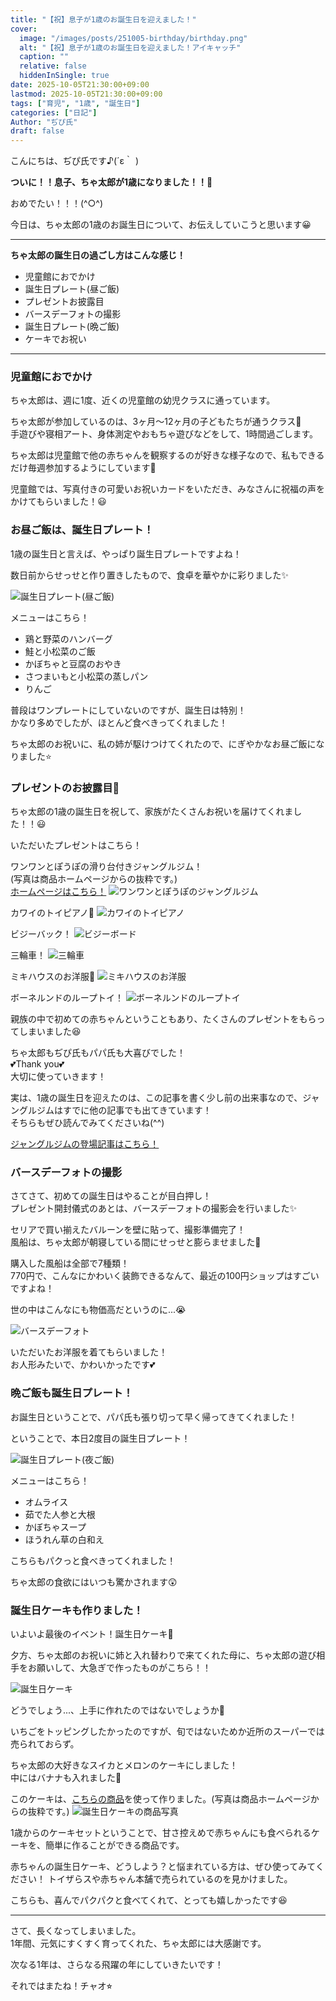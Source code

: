 ```yaml
---
title: "【祝】息子が1歳のお誕生日を迎えました！"
cover:
  image: "/images/posts/251005-birthday/birthday.png"
  alt: "【祝】息子が1歳のお誕生日を迎えました！アイキャッチ"
  caption: ""
  relative: false
  hiddenInSingle: true
date: 2025-10-05T21:30:00+09:00
lastmod: 2025-10-05T21:30:00+09:00
tags: ["育児", "1歳", "誕生日"]
categories: ["日記"]
Author: "ぢぴ氏"
draft: false
---
```


こんにちは、ぢぴ氏です♪(´ε｀ )

**ついに！！息子、ちゃ太郎が1歳になりました！！🎉**

おめでたい！！！(^○^)

今日は、ちゃ太郎の1歳のお誕生日について、お伝えしていこうと思います😀

---

**ちゃ太郎の誕生日の過ごし方はこんな感じ！**

- 児童館におでかけ
- 誕生日プレート(昼ご飯)
- プレゼントお披露目
- バースデーフォトの撮影
- 誕生日プレート(晩ご飯)
- ケーキでお祝い

---

### 児童館におでかけ

ちゃ太郎は、週に1度、近くの児童館の幼児クラスに通っています。

ちゃ太郎が参加しているのは、3ヶ月〜12ヶ月の子どもたちが通うクラス🍼  
手遊びや寝相アート、身体測定やおもちゃ遊びなどをして、1時間過ごします。

ちゃ太郎は児童館で他の赤ちゃんを観察するのが好きな様子なので、私もできるだけ毎週参加するようにしています💪

児童館では、写真付きの可愛いお祝いカードをいただき、みなさんに祝福の声をかけてもらいました！😃

### お昼ご飯は、誕生日プレート！

1歳の誕生日と言えば、やっぱり誕生日プレートですよね！

数日前からせっせと作り置きしたもので、食卓を華やかに彩りました✨

![誕生日プレート(昼ご飯)](/images/posts/251005-birthday/lunch.jpg)

メニューはこちら！
- 鶏と野菜のハンバーグ
- 鮭と小松菜のご飯
- かぼちゃと豆腐のおやき
- さつまいもと小松菜の蒸しパン
- りんご

普段はワンプレートにしていないのですが、誕生日は特別！  
かなり多めでしたが、ほとんど食べきってくれました！

ちゃ太郎のお祝いに、私の姉が駆けつけてくれたので、にぎやかなお昼ご飯になりました⭐


### プレゼントのお披露目🎁


ちゃ太郎の1歳の誕生日を祝して、家族がたくさんお祝いを届けてくれました！！😃

いただいたプレゼントはこちら！

ワンワンとぽうぽの滑り台付きジャングルジム！  
(写真は商品ホームページからの抜粋です。)  
[ホームページはこちら！](https://www.nonaka-world.co.jp/products/jungle_gym/wanwan_poupo_gym/)
![ワンワンとぽうぽのジャングルジム](/images/posts/251005-birthday/jim.jpg)

カワイのトイピアノ🎹
![カワイのトイピアノ](/images/posts/251005-birthday/piano.jpg)

ビジーバック！
![ビジーボード](/images/posts/251005-birthday/busy.png)

三輪車！
![三輪車](/images/posts/251005-birthday/sanrinsha.png)

ミキハウスのお洋服👔
![ミキハウスのお洋服](/images/posts/251005-birthday/fuku.jpg)

ボーネルンドのループトイ！
![ボーネルンドのループトイ](/images/posts/251005-birthday/toy.jpg)

親族の中で初めての赤ちゃんということもあり、たくさんのプレゼントをもらってしまいました😆

ちゃ太郎もぢぴ氏もパパ氏も大喜びでした！  
💕Thank you💕  
大切に使っていきます！

実は、1歳の誕生日を迎えたのは、この記事を書く少し前の出来事なので、ジャングルジムはすでに他の記事でも出てきています！  
そちらもぜひ読んでみてくださいね(^^)

[ジャングルジムの登場記事はこちら！](https://zipishi.com/posts/papashi-250916-wanope/)


### バースデーフォトの撮影

さてさて、初めての誕生日はやることが目白押し！  
プレゼント開封儀式のあとは、バースデーフォトの撮影会を行いました✨

セリアで買い揃えたバルーンを壁に貼って、撮影準備完了！  
風船は、ちゃ太郎が朝寝している間にせっせと膨らませました💪

購入した風船は全部で7種類！  
770円で、こんなにかわいく装飾できるなんて、最近の100円ショップはすごいですよね！

世の中はこんなにも物価高だというのに...😭

![バースデーフォト](/images/posts/251005-birthday/birthday.png)

いただいたお洋服を着てもらいました！  
お人形みたいで、かわいかったです💕

### 晩ご飯も誕生日プレート！

お誕生日ということで、パパ氏も張り切って早く帰ってきてくれました！

ということで、本日2度目の誕生日プレート！

![誕生日プレート(夜ご飯)](/images/posts/251005-birthday/dinner.jpg)

メニューはこちら！
- オムライス
- 茹でた人参と大根
- かぼちゃスープ
- ほうれん草の白和え

こちらもパクっと食べきってくれました！

ちゃ太郎の食欲にはいつも驚かされます😲

### 誕生日ケーキも作りました！

いよいよ最後のイベント！誕生日ケーキ🎂

夕方、ちゃ太郎のお祝いに姉と入れ替わりで来てくれた母に、ちゃ太郎の遊び相手をお願いして、大急ぎで作ったものがこちら！！

![誕生日ケーキ](/images/posts/251005-birthday/cake.jpg)

どうでしょう...、上手に作れたのではないでしょうか🌟

いちごをトッピングしたかったのですが、旬ではないためか近所のスーパーでは売られておらず。

ちゃ太郎の大好きなスイカとメロンのケーキにしました！  
中にはバナナも入れました🍌

このケーキは、[こちらの商品](https://products.pigeon.co.jp/item/index-633.html)を使って作りました。(写真は商品ホームページからの抜粋です。)
![誕生日ケーキの商品写真](/images/posts/251005-birthday/cakehp.jpg)

1歳からのケーキセットということで、甘さ控えめで赤ちゃんにも食べられるケーキを、簡単に作ることができる商品です。

赤ちゃんの誕生日ケーキ、どうしよう？と悩まれている方は、ぜひ使ってみてください！
トイザらスや赤ちゃん本舗で売られているのを見かけました。

こちらも、喜んでパクパクと食べてくれて、とっても嬉しかったです😆

---
さて、長くなってしまいました。  
1年間、元気にすくすく育ってくれた、ちゃ太郎には大感謝です。

次なる1年は、さらなる飛躍の年にしていきたいです！

それではまたね！チャオ⭐︎

